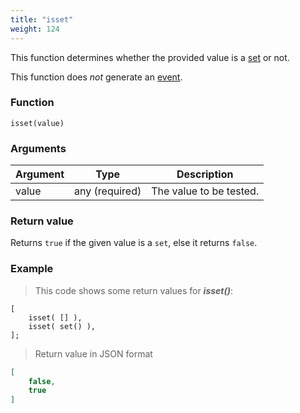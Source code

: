 ```yaml
---
title: "isset"
weight: 124
---
```


This function determines whether the provided value is a [set](../../data-types/set) or not.

This function does *not* generate an [event](../../overview/events).

### Function

`isset(value)`

### Arguments

Argument | Type | Description
-------- | ---- | -----------
value | any (required) | The value to be tested.

### Return value

Returns `true` if the given value is a `set`, else it returns `false`.

### Example

> This code shows some return values for ***isset()***:

```thingsdb,json_response
[
    isset( [] ),
    isset( set() ),
];
```

> Return value in JSON format

```json
[
    false,
    true
]
```
